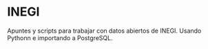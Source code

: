 # INEGI
Apuntes y scripts para trabajar con datos abiertos de INEGI. Usando Pythonn e importando a PostgreSQL.
